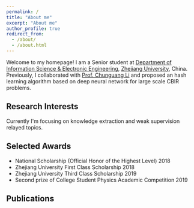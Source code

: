 ```yaml
---
permalink: /
title: "About me"
excerpt: "About me"
author_profile: true
redirect_from: 
  - /about/
  - /about.html
---
```


Welcome to my homepage! 
I am a Senior student at [Department of Information Science & Electronic Engineering](http://www.isee.zju.edu.cn/main.htm), [Zhejiang University](http://www.zju.edu.cn/), China.
Previously, I collaborated with [Prof. Chunguang Li](https://person.zju.edu.cn/cgli) and proposed an hash learning algorithm based on deep neural network for large scale CBIR problems.  
## Research Interests
Currently I'm focusing on knowledge extraction and weak supervision relayed topics.
## Selected Awards
- National Scholarship (Official Honor of the Highest Level)
2018
- Zhejiang University First Class Scholarship                                                                              2018
- Zhejiang University Third Class Scholarship                                                                              2019
- Second prize of College Student Physics Academic Competition
2019
## Publications
